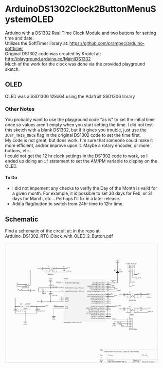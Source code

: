 # ArduinoDS1302Clock2ButtonMenuSystemOLED  
Arduino with a DS1302 Real Time Clock Module and two buttons for setting time and date.  
Utilizes the SoftTimer library at: https://github.com/prampec/arduino-softtimer  
Original DS1302 code was created by Krodel at: http://playground.arduino.cc/Main/DS1302  
Much of the work for the clock was done via the provided playground sketch.
      
## OLED
OLED was a SSD1306 128x64 using the Adafruit SSD1306 library  
### Other Notes
You probably want to use the playground code "as is" to set the initial time once so values aren't empty when you 
start setting the time. I did not test this sketch with a blank DS1302, but if it gives you trouble, just use the
`JUST_THIS_ONCE` flag in the original DS1302 code to set the time first.  
My code is not great, but does work. I'm sure that someone could make it more efficient, and/or improve upon it.
Maybe a rotary encoder, or more buttons, etc...  
I could not get the 12 hr clock settings in the DS1302 code to work, so I ended up doing an `if` statement to 
set the AM/PM variable to display on the OLED.

#### To Do
- I did not impement any checks to verify the Day of the Month is valid for a given month. For example, it is possible
to set 30 days for Feb, or 31 days for March, etc... Perhaps I'll fix in a later release.
 - Add a flag/button to switch from 24hr time to 12hr time.

## Schematic
Find a schematic of the circuit at: in the repo at Arduino_DS1302_RTC_Clock_with_OLED_2_Button.pdf

![OLED DS1302 Schematic](OLED_Schematic.PNG?raw=True)
      

